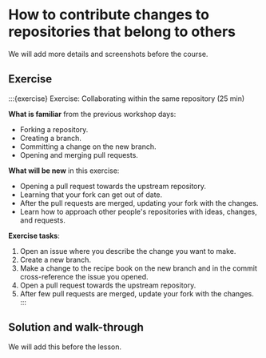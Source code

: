# How to contribute changes to repositories that belong to others


We will add more details and screenshots before the course.


## Exercise

:::{exercise} Exercise: Collaborating within the same repository (25 min)

**What is familiar** from the previous workshop days:
- Forking a repository.
- Creating a branch.
- Committing a change on the new branch.
- Opening and merging pull requests.

**What will be new** in this exercise:
- Opening a pull request towards the upstream repository.
- Learning that your fork can get out of date.
- After the pull requests are merged, updating your fork with the changes.
- Learn how to approach other people's repositories with ideas, changes, and requests.

**Exercise tasks**:
1. Open an issue where you describe the change you want to make.
1. Create a new branch.
1. Make a change to the recipe book on the new branch and in the commit cross-reference the issue you opened.
1. Open a pull request towards the upstream repository.
1. After few pull requests are merged, update your fork with the changes.
:::


## Solution and walk-through

We will add this before the lesson.

